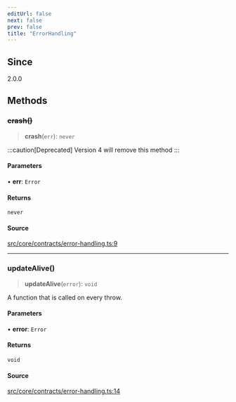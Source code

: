 ```yaml
---
editUrl: false
next: false
prev: false
title: "ErrorHandling"
---
```


## Since

2.0.0

## Methods

### ~~crash()~~

> **crash**(`err`): `never`

:::caution[Deprecated]
Version 4 will remove this method
:::

#### Parameters

• **err**: `Error`

#### Returns

`never`

#### Source

[src/core/contracts/error-handling.ts:9](https://github.com/sern-handler/handler/blob/04c4625bfa2f746935f4a8cee62b77cdffd86684/src/core/contracts/error-handling.ts#L9)

***

### updateAlive()

> **updateAlive**(`error`): `void`

A function that is called on every throw.

#### Parameters

• **error**: `Error`

#### Returns

`void`

#### Source

[src/core/contracts/error-handling.ts:14](https://github.com/sern-handler/handler/blob/04c4625bfa2f746935f4a8cee62b77cdffd86684/src/core/contracts/error-handling.ts#L14)
